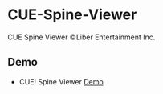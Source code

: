 # CUE-Spine-Viewer

CUE Spine Viewer
©Liber Entertainment Inc.

## Demo
- CUE! Spine Viewer [Demo](https://cpk0521.github.io/CUE-Spine-Viewer/ "Demo")
